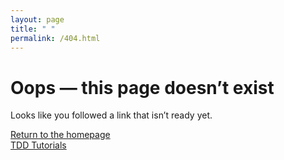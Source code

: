 ```yaml
---
layout: page
title: " "
permalink: /404.html
---
```


# Oops — this page doesn’t exist

Looks like you followed a link that isn’t ready yet.

[Return to the homepage](/)  
[TDD Tutorials](/TDD/tutorials.html)
